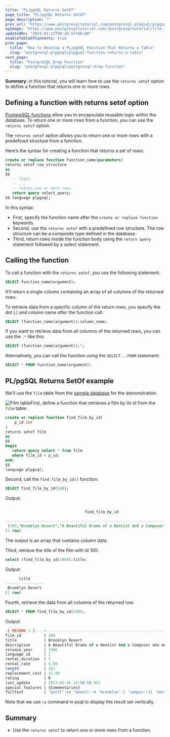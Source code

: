 ```yaml
---
title: "PL/pgSQL Returns SetOf"
page_title: "PL/pgSQL Returns SetOf"
page_description: ""
prev_url: "https://www.postgresqltutorial.com/postgresql-plpgsql/plpgsql-returns-setof/"
ogImage: "https://www.postgresqltutorial.com//postgresqltutorial/film_table.png"
updatedOn: "2024-03-22T08:26:57+00:00"
enableTableOfContents: true
prev_page: 
  title: "How to Develop a PL/pgSQL Function That Returns a Table"
  slug: "postgresql-plpgsql/plpgsql-function-returns-a-table"
next_page: 
  title: "PostgreSQL Drop Function"
  slug: "postgresql-plpgsql/postgresql-drop-function"
---
```





**Summary**: in this tutorial, you will learn how to use the `returns setof` option to define a function that returns one or more rows.


## Defining a function with returns setof option

[PostgreSQL functions](postgresql-create-function) allow you to encapsulate reusable logic within the database. To return one or more rows from a function, you can use the `returns setof` option.

The `returns setof` option allows you to return one or more rows with a predefined structure from a function.

Here’s the syntax for creating a function that returns a set of rows:


```sql
create or replace function function_name(parameters)
returns setof row_structure
as
$$
   -- logic
   -- ...
   -- return one or more rows
   return query select_query;
$$ language plpgsql;
```
In this syntax:

* First, specify the function name after the `create or replace function` keywords.
* Second, use the `returns setof` with a predefined row structure. The row structure can be a composite type defined in the database.
* Third, return rows inside the function body using the `return query` statement followed by a select statement.


## Calling the function

To call a function with the `returns setof`, you use the following statement:


```sql
SELECT function_name(argument);
```
It’ll return a single column containing an array of all columns of the returned rows.

To retrieve data from a specific column of the return rows, you specify the dot (.) and column name after the function call:


```sql
SELECT (function_name(argument)).column_name;
```
If you want to retrieve data from all columns of the returned rows, you can use the `.*` like this:


```sql
SELECT (function_name(argument)).*;
```
Alternatively, you can call the function using the `SELECT...FROM` statement:


```sql
SELECT * FROM function_name(argument);
```

## PL/pgSQL Returns SetOf example

We’ll use the `film` table from the [sample database](../postgresql-getting-started/postgresql-sample-database) for the demonstration.

![Film table](/postgresqltutorial/film_table.png)First, define a function that retrieves a film by its id from the `film` table:


```sql
create or replace function find_film_by_id(
	p_id int
)
returns setof film
as
$$
begin
   return query select * from film
   where film_id = p_id;
end;
$$
language plpgsql;
```
Second, call the `find_film_by_id()` function:


```sql
SELECT find_film_by_id(100);
```
Output:


```sql

                                   find_film_by_id

------------------------------------------------------------------------------------------------------------------------------------------------------------------------------------------------------------------------------------------------------------------------------------------------------------------------------------------------------------------------------
 (100,"Brooklyn Desert","A Beautiful Drama of a Dentist And a Composer who must Battle a Sumo Wrestler in The First Manned Space Station",2006,1,7,4.99,161,21.99,R,"2013-05-26 14:50:58.951",{Commentaries},"'battl':14 'beauti':4 'brooklyn':1 'compos':11 'dentist':8 'desert':2 'drama':5 'first':20 'man':21 'must':13 'space':22 'station':23 'sumo':16 'wrestler':17")
(1 row)
```
The output is an array that contains column data.

Third, retrieve the title of the film with id 100:


```sql
select (find_film_by_id(100)).title;
```
Output:


```sql
      title
-----------------
 Brooklyn Desert
(1 row)
```
Fourth, retrieve the data from all columns of the returned row:


```sql
SELECT * FROM find_film_by_id(100);
```
Output:


```sql
-[ RECORD 1 ]----+--------------------------------------------------------------------------------------------------------------------------------------------------------------
film_id          | 100
title            | Brooklyn Desert
description      | A Beautiful Drama of a Dentist And a Composer who must Battle a Sumo Wrestler in The First Manned Space Station
release_year     | 2006
language_id      | 1
rental_duration  | 7
rental_rate      | 4.99
length           | 161
replacement_cost | 21.99
rating           | R
last_update      | 2013-05-26 14:50:58.951
special_features | {Commentaries}
fulltext         | 'battl':14 'beauti':4 'brooklyn':1 'compos':11 'dentist':8 'desert':2 'drama':5 'first':20 'man':21 'must':13 'space':22 'station':23 'sumo':16 'wrestler':17
```
Note that we use `\x` command in psql to display the result set vertically.


## Summary

* Use the `returns setof` to return one or more rows from a function.

